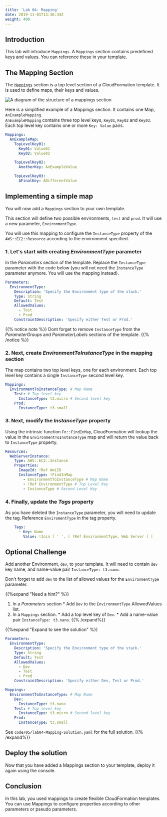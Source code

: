 ```yaml
---
title: 'Lab 04: Mapping'
date: 2019-11-01T13:36:34Z
weight: 400
---
```


## Introduction

This lab will introduce `Mappings`. 
A `Mappings` section contains predefined keys and values. You can reference these in your template.


## The Mapping Section

The [`Mappings`](https://docs.aws.amazon.com/AWSCloudFormation/latest/UserGuide/mappings-section-structure.html) section is a top level section of a CloudFormation template. It is used to define maps, their keys and values.


![A diagram of the structure of a mappings section](../mapping.png)

Here is a simplified example of a Mappings section. It contains one Map, `AnExampleMapping`. \
`AnExampleMapping` contains three top level keys, `Key01`, `Key02` and `Key03`. \
Each top level key contains one or more `Key: Value` pairs.

```yaml
Mappings: 
  AnExampleMap: 
    TopLevelKey01: 
      Key01: Value01
      Key02: Value02

    TopLevelKey02: 
      AnotherKey: AnExampleValue

    TopLevelKey03: 
      AFinalKey: ADifferentValue
```


## Implementing a simple map

You will now add a `Mappings` section to your own template. 

This section will define two possible environments, `test` and `prod`. It will use a new parameter, `EnvironmentType`.

You will use this mapping to configure the `InstanceType` property of the `AWS::EC2::Resource` according to the environment specified.

### 1. Let's start with creating _EnvironmentType_ parameter 
  In the _Parameters_ section of the template. Replace the `InstanceType` parameter with the code below 
  (you will not need the `InstanceType `parameter anymore. You will use the mapping instead).

```yaml
Parameters:
  EnvironmentType:
    Description: 'Specify the Environment type of the stack.'
    Type: String
    Default: Test
    AllowedValues:
      - Test
      - Prod
    ConstraintDescription: 'Specify either Test or Prod.'
```
{{% notice note %}}
Dont forget to remove `InstanceType` from the _ParameterGroups_ and _ParameterLabels_ sections of the template.
{{% /notice %}}

### 2. Next, create _EnvironmentToInstanceType_ in the mapping section 
  The map contains two top level keys, one for each environment. Each top level key contains a single
  `InstanceType` second level key.
```yaml
Mappings:
  EnvironmentToInstanceType: # Map Name
    Test: # Top level key
      InstanceType: t3.micro # Second level key
    Prod:
      InstanceType: t3.small
```

### 3. Next, modify the _InstanceType_ property  
  Using the intrinsic function `Fn::FindInMap`, CloudFormation will lookup the value in the `EnvironmentToInstanceType` 
  map and will return the value back to `InstanceType` property. 
```yaml
Resources:
  WebServerInstance:
    Type: AWS::EC2::Instance
    Properties: 
      ImageId: !Ref AmiID
      InstanceType: !FindInMap
        - EnvironmentToInstanceType # Map Name
        - !Ref EnvironmentType # Top Level Key
        - InstanceType # Second Level Key
```

### 4. Finally, update the _Tags_ property
  As you have deleted the `InstanceType` parameter, you will need to update the tag. Reference `EnviromentType` in the tag property.
  ```yaml
      Tags:
        - Key: Name
          Value: !Join [ ' ', [ !Ref EnvironmentType, Web Server ] ]
```

## Optional Challenge

Add another Environment, `dev`, to your template. It will need to contain `dev` key name, and name-value 
pair `InstanceType: t3.nano`. 

Don't forget to add `dev` to the list of allowed values for the `EnvironmentType` parameter.

{{%expand "Need a hint?" %}}
  1. In a _Parameters_ section
    * Add `Dev` to the `EnvironmentType` AllowedValues list.
  1. In a `Mappings` section. 
    * Add a top level key of `Dev`.
    * Add a name-value pair `InstanceType: t3.nano`.
{{% /expand%}}

{{%expand "Expand to see the solution" %}}
```yaml
Parameters:
  EnvironmentType:
    Description: 'Specify the Environment type of the stack.'
    Type: String
    Default: Test
    AllowedValues:
      - Dev
      - Test
      - Prod
    ConstraintDescription: 'Specify either Dev, Test or Prod.'

Mappings:
  EnvironmentToInstanceType: # Map Name
    Dev:
      InstanceType: t3.nano
    Test: # Top level key
      InstanceType: t3.micro # Second level key
    Prod:
      InstanceType: t3.small
```

See `code/05/lab04-Mapping-Solution.yaml` for the full solution.
{{% /expand%}}

## Deploy the solution

Now that you have added a Mappings section to your template, deploy it again using the console.

## Conclusion

In this lab, you used mappings to create flexible CloudFormation templates. 
You can use Mappings to configure properties 
according to other parameters or pseudo parameters.